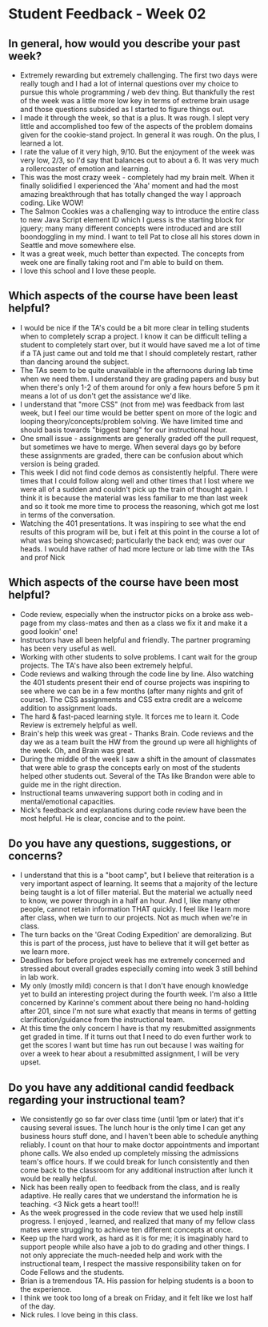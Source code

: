 # Student Feedback - Week 02

## In general, how would you describe your past week?

- Extremely rewarding but extremely challenging. The first two days were really tough and I had a lot of internal questions over my choice to pursue this whole programming / web dev thing. But thankfully the rest of the week was a little more low key in terms of extreme brain usage and those questions subsided as I started to figure things out.
- I made it through the week, so that is a plus. It was rough. I slept very little and accomplished too few of the aspects of the problem domains given for the cookie-stand project. In general it was rough. On the plus, I learned a lot.
- I rate the value of it very high, 9/10. But the enjoyment of the week was very low, 2/3, so I'd say that balances out to about a 6. It was very much a rollercoaster of emotion and learning.
- This was the most crazy week - completely had my brain melt. When it finally solidified I experienced the 'Aha' moment and had the most amazing breakthrough that has totally changed the way I approach coding. Like WOW!
- The Salmon Cookies was a challenging way to introduce the entire class to new Java Script element ID which I guess is the starting block for jquery; many many different concepts were introduced and are still boondoggling in my mind. I want to tell Pat to close all his stores down in Seattle and move somewhere else.
- It was a great week, much better than expected. The concepts from week one are finally taking root and I'm able to build on them.
- I love this school and I love these people.

## Which aspects of the course have been least helpful?

- I would be nice if the TA's could be a bit more clear in telling students when to completely scrap a project. I know it can be difficult telling a student to completely start over, but it would have saved me a lot of time if a TA just came out and told me that I should completely restart, rather than dancing around the subject.
- The TAs seem to be quite unavailable in the afternoons during lab time when we need them. I understand they are grading papers and busy but when there's only 1-2 of them around for only a few hours before 5 pm it means a lot of us don't get the assistance we'd like.
- I understand that "more CSS" (not from me) was feedback from last week, but I feel our time would be better spent on more of the logic and looping theory/concepts/problem solving. We have limited time and should basis towards "biggest bang" for our instructional hour.
- One small issue - assignments are generally graded off the pull request, but sometimes we have to merge. When several days go by before these assignments are graded, there can be confusion about which version is being graded.
- This week I did not find code demos as consistently helpful. There were times that I could follow along well and other times that I lost where we were all of a sudden and couldn't pick up the train of thought again. I think it is because the material was less familiar to me than last week and so it took me more time to process the reasoning, which got me lost in terms of the conversation.
- Watching the 401 presentations. It was inspiring to see what the end results of this program will be, but i felt at this point in the course a lot of what was being showcased; particularly the back end; was over our heads. I would have rather of had more lecture or lab time with the TAs and prof Nick

## Which aspects of the course have been most helpful?

- Code review, especially when the instructor picks on a broke ass web-page from my class-mates and then as a class we fix it and make it a good lookin' one!
- Instructors have all been helpful and friendly. The partner programing has been very useful as well.
- Working with other students to solve problems. I cant wait for the group projects. The TA's have also been extremely helpful.
- Code reviews and walking through the code line by line. Also watching the 401 students present their end of course projects was inspiring to see where we can be in a few months (after many nights and grit of course). The CSS assignments and CSS extra credit are a welcome addition to assignment loads.
- The hard & fast-paced learning style. It forces me to learn it. Code Review is extremely helpful as well.
- Brain's help this week was great - Thanks Brain. Code reviews and the day we as a team built the HW from the ground up were all highlights of the week. Oh, and Brain was great.
- During the middle of the week I saw a shift in the amount of classmates that were able to grasp the concepts early on most of the students helped other students out. Several of the TAs like Brandon were able to guide me in the right direction.
- Instructional teams unwavering support both in coding and in mental/emotional capacities.
- Nick's feedback and explanations during code review have been the most helpful. He is clear, concise and to the point.

## Do you have any questions, suggestions, or concerns?

- I understand that this is a "boot camp", but I believe that reiteration is a very important aspect of learning. It seems that a majority of the lecture being taught is a lot of filler material. But the material we actually need to know, we power through in a half an hour. And I, like many other people, cannot retain information THAT quickly. I feel like I learn more after class, when we turn to our projects. Not as much when we're in class.
- The turn backs on the 'Great Coding Expedition' are demoralizing. But this is part of the process, just have to believe that it will get better as we learn more.
- Deadlines for before project week has me extremely concerned and stressed about overall grades especially coming into week 3 still behind in lab work.
- My only (mostly mild) concern is that I don't have enough knowledge yet to build an interesting project during the fourth week. I'm also a little concerned by Karinne's comment about there being no hand-holding after 201, since I'm not sure what exactly that means in terms of getting clarification/guidance from the instructional team.
- At this time the only concern I have is that my resubmitted assignments get graded in time. If it turns out that I need to do even further work to get the scores I want but time has run out because I was waiting for over a week to hear about a resubmitted assignment, I will be very upset.

## Do you have any additional candid feedback regarding your instructional team?

- We consistently go so far over class time (until 1pm or later) that it's causing several issues. The lunch hour is the only time I can get any business hours stuff done, and I haven't been able to schedule anything reliably. I count on that hour to make doctor appointments and important phone calls. We also ended up completely missing the admissions team's office hours. If we could break for lunch consistently and then come back to the classroom for any additional instruction after lunch it would be really helpful.
- Nick has been really open to feedback from the class, and is really adaptive. He really cares that we understand the information he is teaching. <3 Nick gets a heart too!!!
- As the week progressed in the code review that we used help instill progress. I enjoyed , learned, and realized that many of my fellow class mates were struggling to achieve ten different concepts at once.
- Keep up the hard work, as hard as it is for me; it is imaginably hard to support people while also have a job to do grading and other things. I not only appreciate the much-needed help and work with the instructional team, I respect the massive responsibility taken on for Code Fellows and the students.
- Brian is a tremendous TA. His passion for helping students is a boon to the experience.
- I think we took too long of a break on Friday, and it felt like we lost half of the day.
- Nick rules. I love being in this class.
